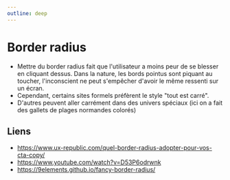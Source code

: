 ```yaml
---
outline: deep
---
```


# Border radius

- Mettre du border radius fait que l'utilisateur a moins peur de se blesser en
  cliquant dessus. Dans la nature, les bords pointus sont piquant au toucher,
  l'inconscient ne peut s'empêcher d'avoir le même ressenti sur un écran.
- Cependant, certains sites formels préfèrent le style "tout est carré".
- D'autres peuvent aller carrément dans des univers spéciaux (ici on a fait des
  gallets de plages normandes colorés)

<script lang="ts" setup>
import BorderRadius from './utils/BorderRadius.vue'
</script>

<BorderRadius />

## Liens

- https://www.ux-republic.com/quel-border-radius-adopter-pour-vos-cta-copy/
- https://www.youtube.com/watch?v=D53P6odrwnk
- https://9elements.github.io/fancy-border-radius/
